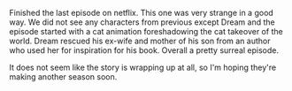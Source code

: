 Finished the last episode on netflix. This one was very strange in a good way. We did not see any characters from previous except Dream and the episode started with a cat animation foreshadowing the cat takeover of the world. Dream rescued his ex-wife and mother of his son from an author who used her for inspiration for his book. Overall a pretty surreal episode.

It does not seem like the story is wrapping up at all, so I'm hoping they're making another season soon.